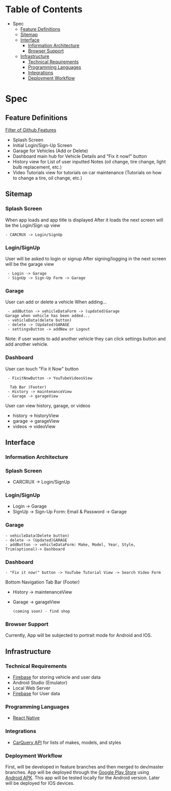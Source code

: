 # Table of Contents

* Spec
    * [Feature Definitions](#feature-definitions)
    * [Sitemap](#sitemap)
    * [Interface](#interface)
        * [Information Architecture](#information-architecture)
        * [Browser Support](#browser-support)
    * [Infrastructure](#infrastructure)
        * [Technical Requirements](#technical-requirements)
        * [Programming Languages](#programming-languages)
        * [Integrations](#integrations)
        * [Deployment Workflow](#deployment-workflow)

# Spec

## Feature Definitions
[Filter of Github Features](https://github.com/CordellRadke/capstone/issues)
  * Splash Screen
  * Initial Login/Sign-Up Screen
  * Garage for Vehicles (Add or Delete)
  * Dashboard main hub for Vehicle Details and "Fix it now!" button
  * History view for List of user inputted Notes (oil change, tire change, light bulb replacement, etc.)
  * Video Tutorials view for tutorials on car maintenance (Tutorials on how to change a tire, oil change, etc.)

  
## Sitemap
  ### Splash Screen
  When app loads and app title is displayed
  After it loads the next screen will be the Login/Sign up view
   ```
   - CARCRUX -> Login/SignUp
   ```
  ### Login/SignUp
  User will be asked to login or signup
  After signing/logging in the next screen will be the garage view
  ```
   - Login -> Garage
   - SignUp -> Sign-Up Form -> Garage
   ```
  ### Garage
  User can add or delete a vehicle
  When adding... 
  ```
   - addButton -> vehicleDataForm -> (updated)Garage
  Garage when vehicle has been added...
   - vehicleData(delete button)
   - delete -> (Updated)GARAGE
   - settingsButton -> addNew or Logout
   ```
   Note: if user wants to add another vehicle they can click settings button and add another vehicle.
  ### Dashboard
  User can touch "Fix it Now" button
  ```
   - FixitNowButton -> YouTubeVideosView
    
    Tab Bar (Footer)
   - History -> maintenanceView
   - Garage -> garageView
   ```
  User can view history, garage, or videos
   - history -> historyView
   - garage -> garageView
   - videos -> videoView

## Interface
  ### Information Architecture
   ### Splash Screen
   - CARCRUX -> Login/SignUp
   ### Login/SignUp
   - Login -> Garage
   - SignUp -> Sign-Up Form: Email & Password -> Garage
   ### Garage
   ```
   - vehicleData(Delete button)
   - delete -> (Updated)GARAGE
   - addButton -> vehicleDataForm: Make, Model, Year, Style, Trim(optional)-> Dashboard
   ```   
   ### Dashboard
    - "Fix it now!" button -> YouTube Tutorial View -> Search Video Form 
   Bottom Navigation
     Tab Bar (Footer)
   - History -> maintenanceView
   - Garage -> garageView
         
         (coming soon) - find shop 
  ### Browser Support
 
  Currently, App will be subjected to portrait mode for Android and IOS. 
 
 ## Infrastructure
 
   ### Technical Requirements

   - [Firebase](https://console.firebase.google.com/u/1/) for storing vehicle and user data
   - Android Studio (Emulator)
   - Local Web Server
   - [Firebase](https://firebase.google.com/) for User data
   
   ### Programming Languages
   - [React Native](https://facebook.github.io/react-native/docs/getting-started)
   
   ### Integrations
   - [CarQuery API](http://www.carqueryapi.com/) for lists of makes, models, and styles

   
   ### Deployment Workflow
   
   First, will be developed in feature branches and then merged to dev/master branches. App will be deployed through the [Google Play Store](https://developer.android.com/distribute/console/) using [Android APK](https://facebook.github.io/react-native/docs/removing-default-permissions). This app will be tested locally for the Android version. Later will be deployed for IOS devices.
